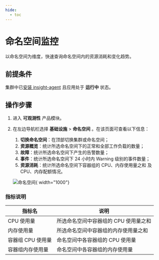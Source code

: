 ```yaml
---
hide:
  - toc
---
```


# 命名空间监控

以命名空间为维度，快速查询命名空间内的资源消耗和变化趋势。

## 前提条件

集群中已[安装 insight-agent](../quickstart/install/install-agent.md) 且应用处于 __运行中__ 状态。

## 操作步骤

1. 进入 __可观测性__ 产品模块。
  
2. 在左边导航栏选择 __基础设施__ > __命名空间__ 。在该页面可查看以下信息：

    1. **切换命名空间**：在顶部切换集群或命名空间；
    2. **资源概览**：统计所选命名空间下的正常和全部工作负载的数量；
    3. **故障**：统计所选命名空间下产生的告警数量；
    4. **事件**：统计所选命名空间下 24 小时内 Warning 级别的事件数量；
    5. **资源消耗**：统计所选命名空间下容器组的 CPU、内存使用量之和 及 CPU、内存配额情况。

    ![命名空间](https://docs.daocloud.io/daocloud-docs-images/docs/zh/docs/insight/images/namespace00.png){ width="1000"}

### 指标说明

| 指标名 | 说明 |
| -- | -- |
| CPU 使用量 | 所选命名空间中容器组的 CPU 使用量之和 |
| 内存使用量 | 所选命名空间中容器组的内存使用量之和 |
| 容器组 CPU 使用量 | 命名空间中各容器组的 CPU 使用量 |
| 容器组内存使用量 | 命名空间中各容器组的内存使用量 |
